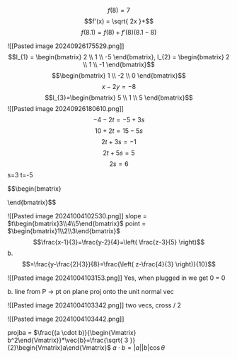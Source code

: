 $$f(8) = 7$$
$$f'(x) = \sqrt{ 2x }+$$
$$f(8.1) = f(8) + f'(8)(8.1-8)$$

![[Pasted image 20240926175529.png]]
$$l_{1} = \begin{bmatrix}
2 \\
1 \\
-5
\end{bmatrix}, l_{2} = \begin{bmatrix}
2 \\
1 \\
-1
\end{bmatrix}$$
$$\begin{bmatrix}
1 \\
-2 \\
0
\end{bmatrix}$$
$$x-2y=-8$$
$$l_{3}=\begin{bmatrix}
5 \\
1 \\
5
\end{bmatrix}$$
![[Pasted image 20240926180610.png]]
$$-4-2t=-5+3s$$
$$10+2t=15-5s$$
$$2t+3s=-1$$
$$2t+5s=5$$
$$2s=6$$
s=3
t=-5

$$\begin{bmatrix}

\end{bmatrix}$$



![[Pasted image 20241004102530.png]]
slope = $t\begin{bmatrix}3\\4\\5\end{bmatrix}$  point = $\begin{bmatrix}1\\2\\3\end{bmatrix}$
$$\frac{x-1}{3}=\frac{y-2}{4}=\left( \frac{z-3}{5} \right)$$
b.
$$=\frac{y-\frac{2}{3}}{8}=\frac{\left( z-\frac{4}{3} \right)}{10}$$

![[Pasted image 20241004103153.png]]
Yes, when plugged in we get 0 = 0

b.
line from P -> pt on plane
proj onto the unit normal vec

![[Pasted image 20241004103342.png]]
two vecs, cross / 2

![[Pasted image 20241004103442.png]]

projba = $\frac{(a \cdot b)}{\begin{Vmatrix} b^2\end{Vmatrix}}*\vec{b}=\frac{\sqrt{ 3 }}{2}\begin{Vmatrix}a\end{Vmatrix}$
$a\cdot b = |a | |b|\cos\theta$

$$$$